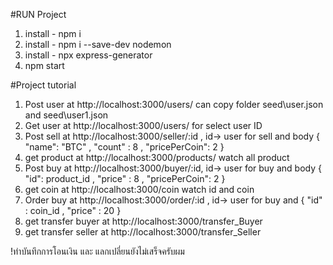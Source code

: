 #RUN Project

1. install - npm i
2. install - npm i --save-dev nodemon
3. install - npx express-generator
4. npm start

#Project tutorial

1. Post user at http://localhost:3000/users/ can copy folder seed\user.json and seed\user1.json
2. Get user at http://localhost:3000/users/ for select user ID
3. Post sell at http://localhost:3000/seller/:id , id-> user for sell and body { "name": "BTC" , "count" : 8 , "pricePerCoin": 2 }
4. get product at http://localhost:3000/products/ watch all product
5. Post buy at http://localhost:3000/buyer/:id, id-> user for buy and body { "id": product_id , "price" : 8 , "pricePerCoin": 2 }
6. get coin at http://localhost:3000/coin watch id and coin
7. Order buy at http://localhost:3000/order/:id , id-> user for buy and { "id" : coin_id , "price" : 20 }
8. get transfer buyer at http://localhost:3000/transfer_Buyer
9. get transfer seller at http://localhost:3000/transfer_Seller

!ทำบันทึกการโอนเงิน และ แลกเปลี่ยนยังไม่เสร็จครับผม
